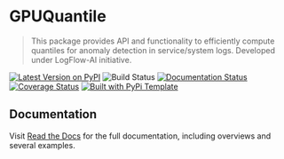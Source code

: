 # GPUQuantile

> This package provides API and functionality to efficiently compute quantiles for anomaly detection in service/system logs. Developed under LogFlow-AI initiative.

[![Latest Version on PyPI](https://img.shields.io/pypi/v/GPUQuantile.svg)](https://pypi.python.org/pypi/GPUQuantile/)
![Build Status](https://github.com/LogFlow-AI/GPUQuantile/actions/workflows/test.yaml/badge.svg)
[![Documentation Status](https://readthedocs.org/projects/GPUQuantile/badge/?version=latest)](https://GPUQuantile.readthedocs.io/en/latest/?badge=latest)
[![Coverage Status](https://coveralls.io/repos/github/LogFlow-AI/GPUQuantile/badge.svg?branch=main)](https://coveralls.io/github/LogFlow-AI/GPUQuantile?branch=main)
[![Built with PyPi Template](https://img.shields.io/badge/PyPi_Template-v0.8.0-blue.svg)](https://github.com/christophevg/pypi-template)



## Documentation

Visit [Read the Docs](https://GPUQuantile.readthedocs.org) for the full documentation, including overviews and several examples.


